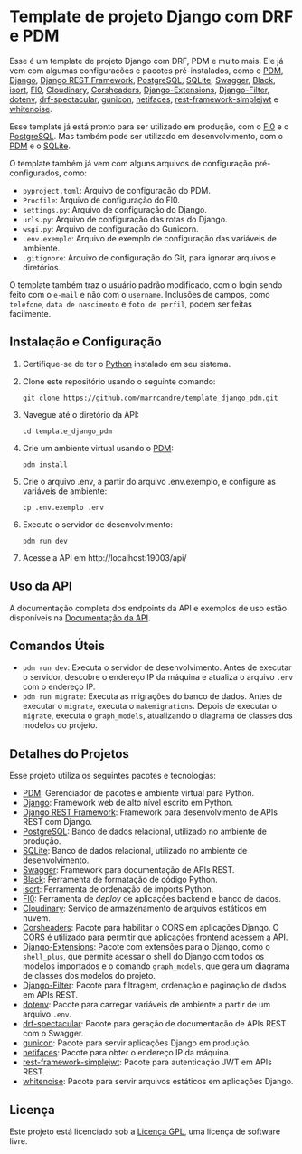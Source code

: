 # Template de projeto Django com DRF e PDM

Esse é um template de projeto Django com DRF, PDM e muito mais. Ele já vem com algumas configurações e pacotes pré-instalados, como o [PDM](https://pdm.fming.dev/), [Django](https://www.djangoproject.com/), [Django REST Framework](https://www.django-rest-framework.org/), [PostgreSQL](https://www.postgresql.org/), [SQLite](https://www.sqlite.org/index.html), [Swagger](https://swagger.io/), [Black](), [isort](), [Fl0](), [Cloudinary](), [Corsheaders](), [Django-Extensions](), [Django-Filter](), [dotenv](), [drf-spectacular](), [gunicon](), [netifaces](), [rest-framework-simplejwt]() e [whitenoise]().

Esse template já está pronto para ser utilizado em produção, com o [Fl0](http://fl0.com) e o [PostgreSQL](https://www.postgresql.org/). Mas também pode ser utilizado em desenvolvimento, com o [PDM](https://pdm.fming.dev/) e o [SQLite](https://www.sqlite.org/index.html).

O template também já vem com alguns arquivos de configuração pré-configurados, como:

- `pyproject.toml`: Arquivo de configuração do PDM.
- `Procfile`: Arquivo de configuração do Fl0.
- `settings.py`: Arquivo de configuração do Django.
- `urls.py`: Arquivo de configuração das rotas do Django.
- `wsgi.py`: Arquivo de configuração do Gunicorn.
- `.env.exemplo`: Arquivo de exemplo de configuração das variáveis de ambiente.
- `.gitignore`: Arquivo de configuração do Git, para ignorar arquivos e diretórios.

O template também traz o usuário padrão modificado, com o login sendo feito com o `e-mail` e não com o `username`. Inclusões de campos, como `telefone`, `data de nascimento` e `foto de perfil`, podem ser feitas facilmente.


## Instalação e Configuração

1. Certifique-se de ter o [Python](https://www.python.org/) instalado em seu sistema.

2. Clone este repositório usando o seguinte comando:

   ```
   git clone https://github.com/marrcandre/template_django_pdm.git
   ```

3. Navegue até o diretório da API:

   ```
   cd template_django_pdm
   ```

4. Crie um ambiente virtual usando o [PDM](https://pdm.fming.dev/):

   ```
   pdm install
   ```

5. Crie o arquivo .env, a partir do arquivo .env.exemplo, e configure as variáveis de ambiente:

   ```
   cp .env.exemplo .env
   ```

6. Execute o servidor de desenvolvimento:

   ```
   pdm run dev
   ```

7. Acesse a API em http://localhost:19003/api/

## Uso da API

A documentação completa dos endpoints da API e exemplos de uso estão disponíveis na [Documentação da API](http://localhost:19003/api/swagger/).

## Comandos Úteis

- `pdm run dev`: Executa o servidor de desenvolvimento. Antes de executar o servidor, descobre o endereço IP da máquina e atualiza o arquivo `.env` com o endereço IP.
- `pdm run migrate`: Executa as migrações do banco de dados. Antes de executar o `migrate`, executa o `makemigrations`. Depois de executar o `migrate`, executa o `graph_models`, atualizando o diagrama de classes dos modelos do projeto.

## Detalhes do Projetos

Esse projeto utiliza os seguintes pacotes e tecnologias:

- [PDM](https://pdm.fming.dev/): Gerenciador de pacotes e ambiente virtual para Python.
- [Django](https://www.djangoproject.com/): Framework web de alto nível escrito em Python.
- [Django REST Framework](https://www.django-rest-framework.org/): Framework para desenvolvimento de APIs REST com Django.
- [PostgreSQL](https://www.postgresql.org/): Banco de dados relacional, utilizado no ambiente de produção.
- [SQLite](https://www.sqlite.org/index.html): Banco de dados relacional, utilizado no ambiente de desenvolvimento.
- [Swagger](https://swagger.io/): Framework para documentação de APIs REST.
- [Black](https://github.com/psf/black): Ferramenta de formatação de código Python.
- [isort](https://pycqa.github.io/isort/): Ferramenta de ordenação de imports Python.
- [Fl0](http://fl0.com): Ferramenta de _deploy_ de aplicações backend e banco de dados.
- [Cloudinary](https://cloudinary.com/): Serviço de armazenamento de arquivos estáticos em nuvem.
- [Corsheaders](https://pypi.org/project/django-cors-headers/): Pacote para habilitar o CORS em aplicações Django. O CORS é utilizado para permitir que aplicações frontend acessem a API.
- [Django-Extensions](https://django-extensions.readthedocs.io/en/latest/): Pacote com extensões para o Django, como o `shell_plus`, que permite acessar o shell do Django com todos os modelos importados e o comando `graph_models`, que gera um diagrama de classes dos modelos do projeto.
- [Django-Filter](https://django-filter.readthedocs.io/en/stable/): Pacote para filtragem, ordenação e paginação de dados em APIs REST.
- [dotenv](https://pypi.org/project/python-dotenv/): Pacote para carregar variáveis de ambiente a partir de um arquivo `.env`.
- [drf-spectacular](https://drf-spectacular.readthedocs.io/en/latest/): Pacote para geração de documentação de APIs REST com o Swagger.
- [gunicon](https://gunicorn.org/): Pacote para servir aplicações Django em produção.
- [netifaces](https://pypi.org/project/netifaces/): Pacote para obter o endereço IP da máquina.
- [rest-framework-simplejwt](https://django-rest-framework-simplejwt.readthedocs.io/en/latest/): Pacote para autenticação JWT em APIs REST.
- [whitenoise](http://whitenoise.evans.io/en/stable/): Pacote para servir arquivos estáticos em aplicações Django.

## Licença

Este projeto está licenciado sob a [Licença GPL](https://www.gnu.org/licenses/gpl-3.0.html), uma licença de software livre.




